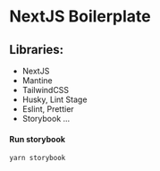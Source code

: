 # NextJS Boilerplate

## Libraries:

- NextJS
- Mantine
- TailwindCSS
- Husky, Lint Stage
- Eslint, Prettier
- Storybook
  ...

#### Run storybook

```
yarn storybook
```
